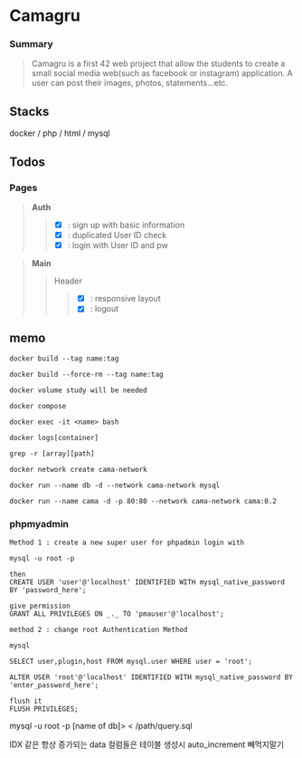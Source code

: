 <!-- @format -->

# Camagru

### Summary

> Camagru is a first 42 web project that allow the students to create a small social media web(such as facebook or instagram) application. A user can post their images, photos, statements...etc.

## Stacks

docker / php / html / mysql

## Todos

### Pages

>**Auth**
>   > - [x] : sign up with basic information
>   > - [x] : duplicated User ID check
>   > - [x] : login with User ID and pw

>**Main**
>   > Header
>   >   > - [x] : responsive layout
>   >   > - [x] : logout

## memo

    docker build --tag name:tag

    docker build --force-rm --tag name:tag

    docker volume study will be needed

    docker compose

    docker exec -it <name> bash

    docker logs[container]

    grep -r [array][path]

    docker network create cama-network

    docker run --name db -d --network cama-network mysql

    docker run --name cama -d -p 80:80 --network cama-network cama:0.2

### phpmyadmin

    Method 1 : create a new super user for phpadmin login with

    mysql -u root -p

    then
    CREATE USER 'user'@'localhost' IDENTIFIED WITH mysql_native_password BY 'password_here';

    give permission
    GRANT ALL PRIVILEGES ON _._ TO 'pmauser'@'localhost';

    method 2 : change root Authentication Method

    mysql

    SELECT user,plugin,host FROM mysql.user WHERE user = 'root';

    ALTER USER 'root'@'localhost' IDENTIFIED WITH mysql_native_password BY 'enter_password_here';

    flush it
    FLUSH PRIVILEGES;

mysql -u root -p [name of db]> < /path/query.sql


IDX 같은 항상 증가되는 data 컬럼들은 테이블 생성시 auto_increment 빼먹지말기